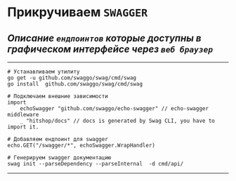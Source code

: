 
# Прикручиваем **`SWAGGER`**

## ***Описание `ендпоинтов` которые доступны в графическом интерфейсе через `веб браузер`***

---

```
# Устанавливаем утилиту
go get -u github.com/swaggo/swag/cmd/swag
go install  github.com/swaggo/swag/cmd/swag

# Подключаем внешние зависимости
import
	echoSwagger "github.com/swaggo/echo-swagger" // echo-swagger middleware
	_ "hitshop/docs" // docs is generated by Swag CLI, you have to import it.

# Добавляем ендпоинт для swagger
echo.GET("/swagger/*", echoSwagger.WrapHandler)

# Генерируем swagger документацию
swag init --parseDependency --parseInternal  -d cmd/api/
```

---